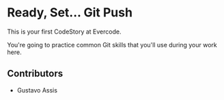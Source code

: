 
# Ready, Set... Git Push

This is your first CodeStory at Evercode.

You're going to practice common Git skills that you'll use during your work here.

## Contributors

- Gustavo Assis
